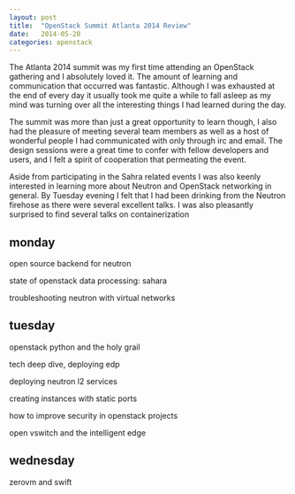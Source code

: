 ```yaml
---
layout: post
title:  "OpenStack Summit Atlanta 2014 Review"
date:   2014-05-20
categories: openstack
---
```


The Atlanta 2014 summit was my first time attending an OpenStack gathering and
I absolutely loved it. The amount of learning and communication that occurred
was fantastic. Although I was exhausted at the end of every day it usually
took me quite a while to fall asleep as my mind was turning over all the
interesting things I had learned during the day.

The summit was more than just a great opportunity to learn though, I also had
the pleasure of meeting several team members as well as a host of wonderful
people I had communicated with only through irc and email. The design sessions
were a great time to confer with fellow developers and users, and I felt a
spirit of cooperation that permeating the event.

Aside from participating in the Sahra related events I was also keenly
interested in learning more about Neutron and OpenStack networking in general.
By Tuesday evening I felt that I had been drinking from the Neutron firehose
as there were several excellent talks. I was also pleasantly surprised to
find several talks on containerization


monday
----

open source backend for neutron

state of openstack data processing: sahara

troubleshooting neutron with virtual networks

tuesday
----

openstack python and the holy grail

tech deep dive, deploying edp

deploying neutron l2 services

creating instances with static ports

how to improve security in openstack projects

open vswitch and the intelligent edge

wednesday
----

zerovm and swift
